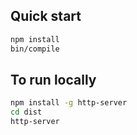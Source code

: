 ## Quick start

```bash
npm install
bin/compile
```

## To run locally
```bash
npm install -g http-server
cd dist
http-server
```